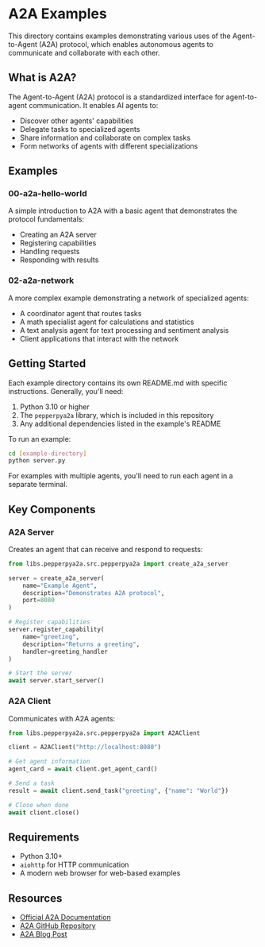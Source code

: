 # A2A Examples

This directory contains examples demonstrating various uses of the Agent-to-Agent (A2A) protocol, which enables autonomous agents to communicate and collaborate with each other.

## What is A2A?

The Agent-to-Agent (A2A) protocol is a standardized interface for agent-to-agent communication. It enables AI agents to:

- Discover other agents' capabilities
- Delegate tasks to specialized agents
- Share information and collaborate on complex tasks
- Form networks of agents with different specializations

## Examples

### 00-a2a-hello-world

A simple introduction to A2A with a basic agent that demonstrates the protocol fundamentals:
- Creating an A2A server
- Registering capabilities
- Handling requests
- Responding with results

### 02-a2a-network

A more complex example demonstrating a network of specialized agents:
- A coordinator agent that routes tasks
- A math specialist agent for calculations and statistics
- A text analysis agent for text processing and sentiment analysis
- Client applications that interact with the network

## Getting Started

Each example directory contains its own README.md with specific instructions. Generally, you'll need:

1. Python 3.10 or higher
2. The `pepperpya2a` library, which is included in this repository
3. Any additional dependencies listed in the example's README

To run an example:

```bash
cd [example-directory]
python server.py
```

For examples with multiple agents, you'll need to run each agent in a separate terminal.

## Key Components

### A2A Server

Creates an agent that can receive and respond to requests:

```python
from libs.pepperpya2a.src.pepperpya2a import create_a2a_server

server = create_a2a_server(
    name="Example Agent",
    description="Demonstrates A2A protocol",
    port=8080
)

# Register capabilities
server.register_capability(
    name="greeting",
    description="Returns a greeting",
    handler=greeting_handler
)

# Start the server
await server.start_server()
```

### A2A Client

Communicates with A2A agents:

```python
from libs.pepperpya2a.src.pepperpya2a import A2AClient

client = A2AClient("http://localhost:8080")

# Get agent information
agent_card = await client.get_agent_card()

# Send a task
result = await client.send_task("greeting", {"name": "World"})

# Close when done
await client.close()
```

## Requirements

- Python 3.10+
- `aiohttp` for HTTP communication
- A modern web browser for web-based examples

## Resources

- [Official A2A Documentation](https://google.github.io/A2A/)
- [A2A GitHub Repository](https://github.com/google/A2A)
- [A2A Blog Post](https://developers.googleblog.com/en/a2a-a-new-era-of-agent-interoperability/) 